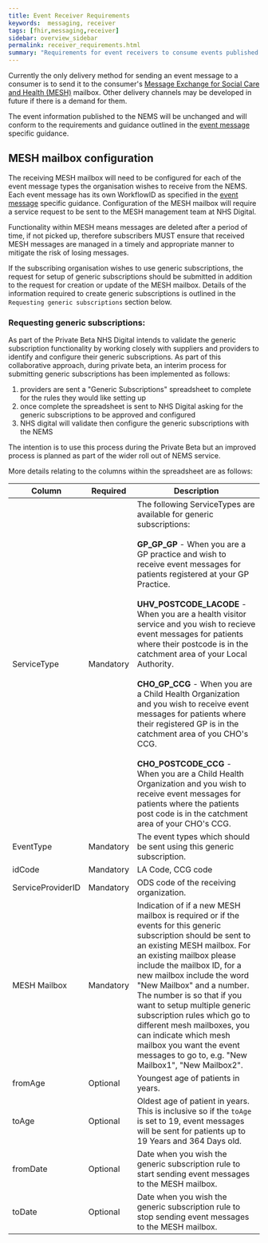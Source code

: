 ```yaml
---
title: Event Receiver Requirements
keywords:  messaging, receiver
tags: [fhir,messaging,receiver]
sidebar: overview_sidebar
permalink: receiver_requirements.html
summary: "Requirements for event receivers to consume events published by the NEMS"
---
```


Currently the only delivery method for sending an event message to a consumer is to send it to the consumer's [Message Exchange for Social Care and Health (MESH)](https://digital.nhs.uk/message-exchange-social-care-health) mailbox. Other delivery channels may be developed in future if there is a demand for them.

The event information published to the NEMS will be unchanged and will conform to the requirements and guidance outlined in the [event message](overview_supported_events.html) specific guidance.


## MESH mailbox configuration ##

The receiving MESH mailbox will need to be configured for each of the event message types the organisation wishes to receive from the NEMS. Each event message has its own WorkflowID as specified in the [event message](overview_supported_events.html) specific guidance. Configuration of the MESH mailbox will require a service request to be sent to the MESH management team at NHS Digital.

Functionality within MESH means messages are deleted after a period of time, if not picked up, therefore subscribers MUST ensure that received MESH messages are managed in a timely and appropriate manner to mitigate the risk of losing messages.

If the subscribing organisation wishes to use generic subscriptions, the request for setup of generic subscriptions should be submitted in addition to the request for creation or update of the MESH mailbox. Details of the information required to create generic subscriptions is outlined in the `Requesting generic subscriptions` section below.


### Requesting generic subscriptions:

As part of the Private Beta NHS Digital intends to validate the generic subscription functionality by working closely with suppliers and providers to identify and configure their generic subscriptions. As part of this collaborative approach, during private beta, an interim process for submitting generic subscriptions has been implemented as follows:

1. providers are sent a "Generic Subscriptions" spreadsheet to complete for the rules they would like setting up
2. once complete the spreadsheet is sent to NHS Digital asking for the generic subscriptions to be approved and configured
3. NHS digital will validate then configure the generic subscriptions with the NEMS

The intention is to use this process during the Private Beta but an improved process is planned as part of the wider roll out of NEMS service.


More details relating to the columns within the spreadsheet are as follows:

| Column | Required | Description |
| --- | --- | --- |
| ServiceType | Mandatory | The following ServiceTypes are available for generic subscriptions: <br/><br/>**GP_GP_GP** - When you are a GP practice and wish to receive event messages for patients registered at your GP Practice. <br/><br/>**UHV_POSTCODE_LACODE** - When you are a health visitor service and you wish to recieve event messages for patients where their postcode is in the catchment area of your Local Authority. <br/><br/>**CHO_GP_CCG** - When you are a Child Health Organization and you wish to receive event messages for patients where their registered GP is in the catchment area of you CHO's CCG. <br/><br/>**CHO_POSTCODE_CCG** - When you are a Child Health Organization and you wish to receive event messages for patients where the patients post code is in the catchment area of your CHO's CCG. |
| EventType | Mandatory | The event types which should be sent using this generic subscription. |
| idCode | Mandatory | LA Code, CCG code |
| ServiceProviderID | Mandatory | ODS code of the receiving organization. |
| MESH Mailbox | Mandatory | Indication of if a new MESH mailbox is required or if the events for this generic subscription should be sent to an existing MESH mailbox. For an existing mailbox please include the mailbox ID, for a new mailbox include the word "New Mailbox" and a number. The number is so that if you want to setup multiple generic subscription rules which go to different mesh mailboxes, you can indicate which mesh mailbox you want the event messages to go to, e.g. "New Mailbox1", "New Mailbox2". |
| fromAge | Optional | Youngest age of patients in years. |
| toAge | Optional | Oldest age of patient in years. This is inclusive so if the `toAge` is set to 19, event messages will be sent for patients up to 19 Years and 364 Days old. |
| fromDate | Optional | Date when you wish the generic subscription rule to start sending event messages to the MESH mailbox. |
| toDate | Optional | Date when you wish the generic subscription rule to stop sending event messages to the MESH mailbox. |


